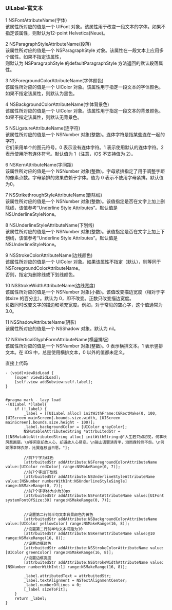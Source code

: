 ### UILabel-富文本

1  NSFontAttributeName\(字体\)  
 该属性所对应的值是一个 UIFont 对象。该属性用于改变一段文本的字体。如果不指定该属性，则默认为12-point Helvetica\(Neue\)。

2  NSParagraphStyleAttributeName\(段落\)  
 该属性所对应的值是一个 NSParagraphStyle 对象。该属性在一段文本上应用多个属性。如果不指定该属性，  
 则默认为 NSParagraphStyle 的defaultParagraphStyle 方法返回的默认段落属性。

3  NSForegroundColorAttributeName\(字体颜色\)  
 该属性所对应的值是一个 UIColor 对象。该属性用于指定一段文本的字体颜色。如果不指定该属性，则默认为黑色。

4  NSBackgroundColorAttributeName\(字体背景色\)  
 该属性所对应的值是一个 UIColor 对象。该属性用于指定一段文本的背景颜色。如果不指定该属性，则默认无背景色。

5  NSLigatureAttributeName\(连字符\)  
 该属性所对应的值是一个 NSNumber 对象\(整数\)。连体字符是指某些连在一起的字符，  
 它们采用单个的图元符号。0 表示没有连体字符。1 表示使用默认的连体字符。2表示使用所有连体符号。默认值为 1（注意，iOS 不支持值为 2）。

6  NSKernAttributeName\(字间距\)  
 该属性所对应的值是一个 NSNumber 对象\(整数\)。字母紧排指定了用于调整字距的像素点数。字母紧排的效果依赖于字体。值为 0 表示不使用字母紧排。默认值为0。

7  NSStrikethroughStyleAttributeName\(删除线\)  
 该属性所对应的值是一个 NSNumber 对象\(整数\)。该值指定是否在文字上加上删除线，该值参考“Underline Style Attributes”。默认值是NSUnderlineStyleNone。

8  NSUnderlineStyleAttributeName\(下划线\)  
 该属性所对应的值是一个 NSNumber 对象\(整数\)。该值指定是否在文字上加上下划线，该值参考“Underline Style Attributes”。默认值是NSUnderlineStyleNone。

9  NSStrokeColorAttributeName\(边线颜色\)  
 该属性所对应的值是一个 UIColor 对象。如果该属性不指定（默认），则等同于 NSForegroundColorAttributeName。  
 否则，指定为删除线或下划线颜色。

10  NSStrokeWidthAttributeName\(边线宽度\)  
 该属性所对应的值是一个 NSNumber 对象\(小数\)。该值改变描边宽度（相对于字体size 的百分比）。默认为 0，即不改变。正数只改变描边宽度。  
 负数同时改变文字的描边和填充宽度。例如，对于常见的空心字，这个值通常为3.0。

11  NSShadowAttributeName\(阴影\)  
 该属性所对应的值是一个 NSShadow 对象。默认为 nil。

12  NSVerticalGlyphFormAttributeName\(横竖排版\)  
 该属性所对应的值是一个 NSNumber 对象\(整数\)。0 表示横排文本。1 表示竖排文本。在 iOS 中，总是使用横排文本，0 以外的值都未定义。

直接上代码

```
- (void)viewDidLoad {
    [super viewDidLoad];
    [self.view addSubview:self.label];
}


#pragma mark - lazy load
-(UILabel *)label{
    if (!_label) {
        _label = [[UILabel alloc] initWithFrame:CGRectMake(0, 100,[UIScreen mainScreen].bounds.size.width, [UIScreen mainScreen].bounds.size.height - 100)];
        _label.backgroundColor = [UIColor grayColor];
        NSMutableAttributedString *attrbuitedStr = [[NSMutableAttributedString alloc] initWithString:@"人生若只如初见，何事秋风悲画扇。\n等闲变却故人心，却道故人心易变。\n骊山语罢清宵半，泪雨霖铃终不怨。\n何如薄幸锦衣郎，比翼连枝当日愿。"];

        //前7个字为红色
        [attrbuitedStr addAttribute:NSForegroundColorAttributeName value:[UIColor redColor] range:NSMakeRange(0, 7)];
        //前7个字加下划线
        [attrbuitedStr addAttribute:NSUnderlineStyleAttributeName value:[NSNumber numberWithInt:NSUnderlineStyleSingle] range:NSMakeRange(0, 7)];
        //前7个字字体大小为30px
        [attrbuitedStr addAttribute:NSFontAttributeName value:[UIFont systemFontOfSize:30] range:NSMakeRange(0, 7)];


        //设置第二行前半句文本背景颜色为黄色
        [attrbuitedStr addAttribute:NSBackgroundColorAttributeName value:[UIColor yellowColor] range:NSMakeRange(16, 8)];
        //设置第二行前半句文本间距为10
        [attrbuitedStr addAttribute:NSKernAttributeName value:@10  range:NSMakeRange(16, 8)];
        //设置边框颜色
        [attrbuitedStr addAttribute:NSStrokeColorAttributeName value:[UIColor greenColor] range:NSMakeRange(16, 8)];
        //设置边框宽度
        [attrbuitedStr addAttribute:NSStrokeWidthAttributeName value:[NSNumber numberWithInt:1] range:NSMakeRange(16, 8)];

        _label.attributedText = attrbuitedStr;
        _label.textAlignment = NSTextAlignmentCenter;
        _label.numberOfLines = 0;
        [_label sizeToFit];
    }
    return _label;
}
```



